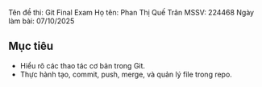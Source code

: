 Tên đề thi: Git Final Exam
Họ tên: Phan Thị Quế Trân
MSSV: 224468
Ngày làm bài: 07/10/2025

## Mục tiêu
- Hiểu rõ các thao tác cơ bản trong Git.
- Thực hành tạo, commit, push, merge, và quản lý file trong repo.
